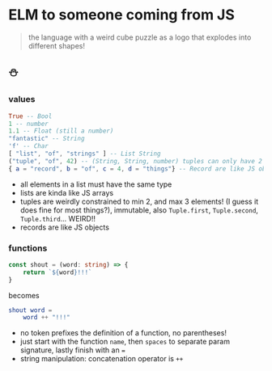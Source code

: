 # ELM to someone coming from JS

> the language with a weird cube puzzle as a logo that explodes into different shapes!

:snowman:
---

### values

```elm
True -- Bool
1 -- number
1.1 -- Float (still a number)
"fantastic" -- String
'f' -- Char
[ "list", "of", "strings" ] -- List String
("tuple", "of", 42) -- (String, String, number) tuples can only have 2 to 3 elements!? weird!
{ a = "record", b = "of", c = 4, d = "things"} -- Record are like JS objects with `=` 
```

- all elements in a list must have the same type
- lists are kinda like JS arrays
- tuples are weirdly constrained to min 2, and max 3 elements! (I guess it does fine for most things?), immutable, also `Tuple.first`, `Tuple.second`, `Tuple.third`... WEIRD!!
- records are like JS objects

### functions

```ts
const shout = (word: string) => {
    return `${word}!!!`
}
```

becomes

```elm
shout word =
    word ++ "!!!"
```

- no token prefixes the definition of a function, no parentheses!
- just start with the function `name`, then `spaces` to separate param signature, lastly finish with an `=`
- string manipulation: concatenation operator is `++`